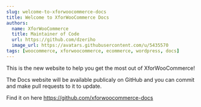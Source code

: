```yaml
---
slug: welcome-to-xforwoocommerce-docs
title: Welcome to XforWooCommerce Docs
authors:
  name: XforWooCommerce
  title: Maintainer of Code
  url: https://github.com/dzeriho
  image_url: https://avatars.githubusercontent.com/u/5435570
tags: [woocommerce, xforwoocommerce, ecommerce, wordpress, docs]
---
```


This is the new website to help you get the most out of XforWooCommerce!

The Docs website will be available publicaly on GitHub and you can commit and make pull requests to it to update.

Find it on here https://github.com/xforwoocommerce-docs